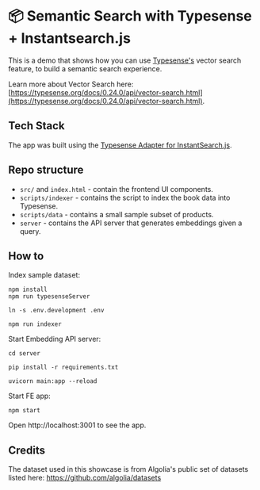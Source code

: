 # 📦 Semantic Search with Typesense + Instantsearch.js

This is a demo that shows how you can use [Typesense's](https://github.com/typesense/typesense) vector search feature,
to build a semantic search experience.

Learn more about Vector Search here: [https://typesense.org/docs/0.24.0/api/vector-search.html](https://typesense.org/docs/0.24.0/api/vector-search.html).

## Tech Stack

The app was built using the <a href="https://github.com/typesense/typesense-instantsearch-adapter" target="_blank">
Typesense Adapter for InstantSearch.js</a>.

## Repo structure

- `src/` and `index.html` - contain the frontend UI components.
- `scripts/indexer` - contains the script to index the book data into Typesense.
- `scripts/data` - contains a small sample subset of products.
- `server` - contains the API server that generates embeddings given a query.

## How to

Index sample dataset:

```shell
npm install
npm run typesenseServer

ln -s .env.development .env

npm run indexer
```

Start Embedding API server:

```shell
cd server

pip install -r requirements.txt

uvicorn main:app --reload
```

Start FE app:

```shell
npm start
```

Open http://localhost:3001 to see the app.


## Credits

The dataset used in this showcase is from Algolia's public set of datasets listed here: https://github.com/algolia/datasets

